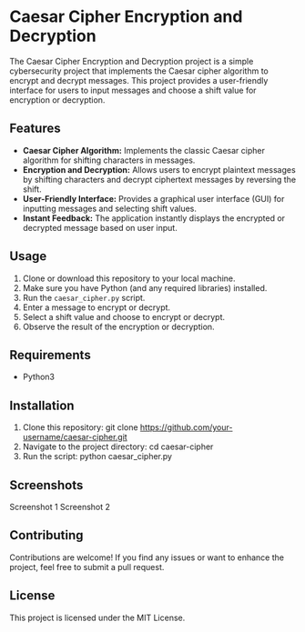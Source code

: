 # Caesar Cipher Encryption and Decryption

The Caesar Cipher Encryption and Decryption project is a simple cybersecurity project that implements the Caesar cipher algorithm to encrypt and decrypt messages. This project provides a user-friendly interface for users to input messages and choose a shift value for encryption or decryption.

## Features

- **Caesar Cipher Algorithm:** Implements the classic Caesar cipher algorithm for shifting characters in messages.
- **Encryption and Decryption:** Allows users to encrypt plaintext messages by shifting characters and decrypt ciphertext messages by reversing the shift.
- **User-Friendly Interface:** Provides a graphical user interface (GUI) for inputting messages and selecting shift values.
- **Instant Feedback:** The application instantly displays the encrypted or decrypted message based on user input.

## Usage

1. Clone or download this repository to your local machine.
2. Make sure you have Python (and any required libraries) installed.
3. Run the `caesar_cipher.py` script.
4. Enter a message to encrypt or decrypt.
5. Select a shift value and choose to encrypt or decrypt.
6. Observe the result of the encryption or decryption.

## Requirements

- Python3

## Installation

1. Clone this repository:
   git clone https://github.com/your-username/caesar-cipher.git
2. Navigate to the project directory:
   cd caesar-cipher
3. Run the script:
   python caesar_cipher.py
   
## Screenshots
Screenshot 1
Screenshot 2

## Contributing
Contributions are welcome! If you find any issues or want to enhance the project, feel free to submit a pull request.

## License
This project is licensed under the MIT License.
